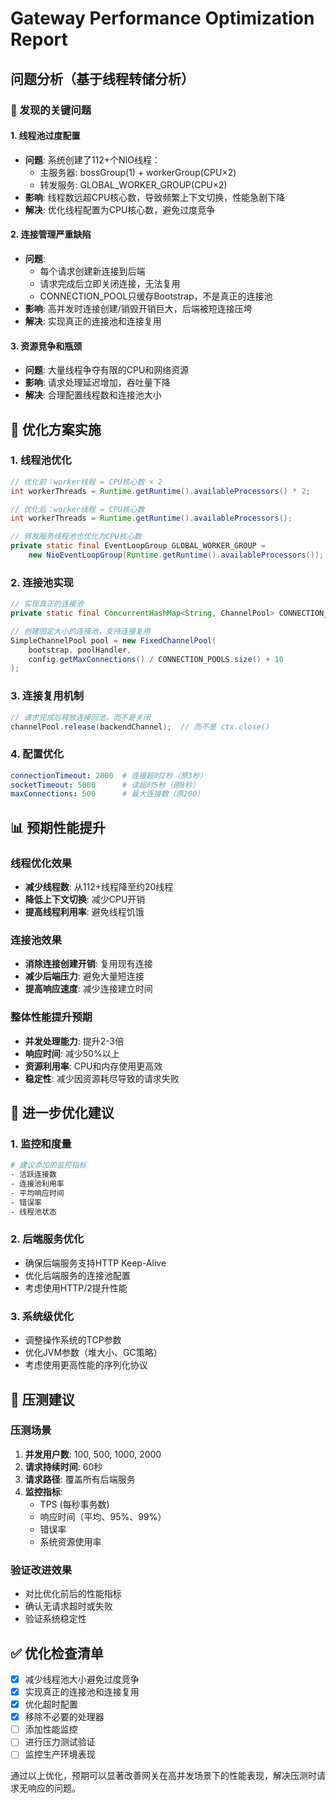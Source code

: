 # Gateway Performance Optimization Report

## 问题分析（基于线程转储分析）

### 🚨 发现的关键问题

#### 1. **线程池过度配置**
- **问题**: 系统创建了112+个NIO线程：
  - 主服务器: bossGroup(1) + workerGroup(CPU×2)
  - 转发服务: GLOBAL_WORKER_GROUP(CPU×2)
- **影响**: 线程数远超CPU核心数，导致频繁上下文切换，性能急剧下降
- **解决**: 优化线程配置为CPU核心数，避免过度竞争

#### 2. **连接管理严重缺陷**
- **问题**: 
  - 每个请求创建新连接到后端
  - 请求完成后立即关闭连接，无法复用
  - CONNECTION_POOL只缓存Bootstrap，不是真正的连接池
- **影响**: 高并发时连接创建/销毁开销巨大，后端被短连接压垮
- **解决**: 实现真正的连接池和连接复用

#### 3. **资源竞争和瓶颈**
- **问题**: 大量线程争夺有限的CPU和网络资源
- **影响**: 请求处理延迟增加，吞吐量下降
- **解决**: 合理配置线程数和连接池大小

## 🎯 优化方案实施

### 1. 线程池优化
```java
// 优化前：worker线程 = CPU核心数 × 2
int workerThreads = Runtime.getRuntime().availableProcessors() * 2;

// 优化后：worker线程 = CPU核心数
int workerThreads = Runtime.getRuntime().availableProcessors();

// 转发服务线程池也优化为CPU核心数
private static final EventLoopGroup GLOBAL_WORKER_GROUP = 
    new NioEventLoopGroup(Runtime.getRuntime().availableProcessors());
```

### 2. 连接池实现
```java
// 实现真正的连接池
private static final ConcurrentHashMap<String, ChannelPool> CONNECTION_POOLS = new ConcurrentHashMap<>();

// 创建固定大小的连接池，支持连接复用
SimpleChannelPool pool = new FixedChannelPool(
    bootstrap, poolHandler, 
    config.getMaxConnections() / CONNECTION_POOLS.size() + 10
);
```

### 3. 连接复用机制
```java
// 请求完成后释放连接回池，而不是关闭
channelPool.release(backendChannel);  // 而不是 ctx.close()
```

### 4. 配置优化
```yaml
connectionTimeout: 2000  # 连接超时2秒（原3秒）
socketTimeout: 5000      # 读超时5秒（原8秒）
maxConnections: 500      # 最大连接数（原200）
```

## 📊 预期性能提升

### 线程优化效果
- **减少线程数**: 从112+线程降至约20线程
- **降低上下文切换**: 减少CPU开销
- **提高线程利用率**: 避免线程饥饿

### 连接池效果
- **消除连接创建开销**: 复用现有连接
- **减少后端压力**: 避免大量短连接
- **提高响应速度**: 减少连接建立时间

### 整体性能提升预期
- **并发处理能力**: 提升2-3倍
- **响应时间**: 减少50%以上
- **资源利用率**: CPU和内存使用更高效
- **稳定性**: 减少因资源耗尽导致的请求失败

## 🔧 进一步优化建议

### 1. 监控和度量
```bash
# 建议添加的监控指标
- 活跃连接数
- 连接池利用率
- 平均响应时间
- 错误率
- 线程池状态
```

### 2. 后端服务优化
- 确保后端服务支持HTTP Keep-Alive
- 优化后端服务的连接池配置
- 考虑使用HTTP/2提升性能

### 3. 系统级优化
- 调整操作系统的TCP参数
- 优化JVM参数（堆大小、GC策略）
- 考虑使用更高性能的序列化协议

## 🧪 压测建议

### 压测场景
1. **并发用户数**: 100, 500, 1000, 2000
2. **请求持续时间**: 60秒
3. **请求路径**: 覆盖所有后端服务
4. **监控指标**: 
   - TPS (每秒事务数)
   - 响应时间（平均、95%、99%）
   - 错误率
   - 系统资源使用率

### 验证改进效果
- 对比优化前后的性能指标
- 确认无请求超时或失败
- 验证系统稳定性

## ✅ 优化检查清单

- [x] 减少线程池大小避免过度竞争
- [x] 实现真正的连接池和连接复用
- [x] 优化超时配置
- [x] 移除不必要的处理器
- [ ] 添加性能监控
- [ ] 进行压力测试验证
- [ ] 监控生产环境表现

通过以上优化，预期可以显著改善网关在高并发场景下的性能表现，解决压测时请求无响应的问题。 